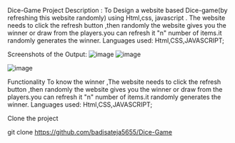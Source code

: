 Dice-Game
Project Description :
To Design a website based Dice-game(by refreshing this website randomly) using Html,css, javascript . The website needs to  click the refresh button ,then randomly the website gives you the winner or draw from the players.you can refresh it "n" number of items.it randomly generates the winner.
Languages used: Html,CSS,JAVASCRIPT;

Screenshots of the Output:
![image](https://github.com/user-attachments/assets/672aada1-da20-40db-adbb-322fff2c5f84)
![image](https://github.com/user-attachments/assets/b1cd5bb1-9f0e-4f98-ba3f-4f44cab6d50d)

![image](https://github.com/user-attachments/assets/f8169a8f-19b7-49a8-9b6a-0d7c6450d405)



Functionality To know the winner ,The website needs to  click the refresh button ,then randomly the website gives you the winner or draw from the players.you can refresh it "n" number of items.it randomly generates the winner.
Languages used: Html,CSS,JAVASCRIPT;

Clone the project

git clone https://github.com/badisateja5655/Dice-Game
